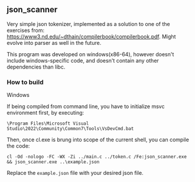 ## json_scanner
Very simple json tokenizer, implemented as a solution to one of the exercises from: https://www3.nd.edu/~dthain/compilerbook/compilerbook.pdf.
Might evolve into parser as well in the future.

This program was developed on windows(x86-64), however doesn't include windows-specific code, and doesn't contain any other dependencies than libc.
### How to build
Windows

If being compiled from command line, you have to initialize msvc environment first, by executing:
```
\Program Files\Microsoft Visual Studio\2022\Community\Common7\Tools\VsDevCmd.bat
```
Then, once cl.exe is brung into scope of the current shell, you can compile the code:
```
cl -Od -nologo -FC -WX -Zi ../main.c ../token.c /Fe:json_scanner.exe && json_scanner.exe ..\example.json
```
Replace the `example.json` file with your desired json file.
